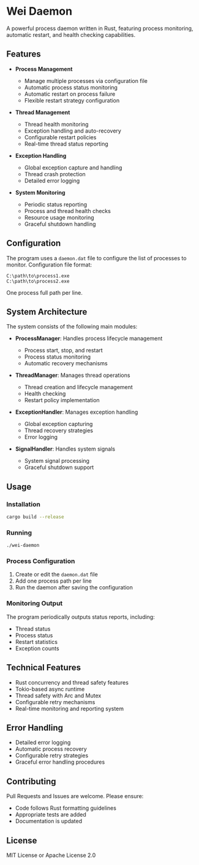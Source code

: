 # Wei Daemon

A powerful process daemon written in Rust, featuring process monitoring, automatic restart, and health checking capabilities.

## Features

- **Process Management**
  - Manage multiple processes via configuration file
  - Automatic process status monitoring
  - Automatic restart on process failure
  - Flexible restart strategy configuration

- **Thread Management**
  - Thread health monitoring
  - Exception handling and auto-recovery
  - Configurable restart policies
  - Real-time thread status reporting

- **Exception Handling**
  - Global exception capture and handling
  - Thread crash protection
  - Detailed error logging

- **System Monitoring**
  - Periodic status reporting
  - Process and thread health checks
  - Resource usage monitoring
  - Graceful shutdown handling

## Configuration

The program uses a `daemon.dat` file to configure the list of processes to monitor. Configuration file format:

```plaintext
C:\path\to\process1.exe
C:\path\to\process2.exe
```

One process full path per line.

## System Architecture

The system consists of the following main modules:

- **ProcessManager**: Handles process lifecycle management
  - Process start, stop, and restart
  - Process status monitoring
  - Automatic recovery mechanisms

- **ThreadManager**: Manages thread operations
  - Thread creation and lifecycle management
  - Health checking
  - Restart policy implementation

- **ExceptionHandler**: Manages exception handling
  - Global exception capturing
  - Thread recovery strategies
  - Error logging

- **SignalHandler**: Handles system signals
  - System signal processing
  - Graceful shutdown support

## Usage

### Installation

```bash
cargo build --release
```

### Running

```bash
./wei-daemon
```

### Process Configuration

1. Create or edit the `daemon.dat` file
2. Add one process path per line
3. Run the daemon after saving the configuration

### Monitoring Output

The program periodically outputs status reports, including:
- Thread status
- Process status
- Restart statistics
- Exception counts

## Technical Features

- Rust concurrency and thread safety features
- Tokio-based async runtime
- Thread safety with Arc and Mutex
- Configurable retry mechanisms
- Real-time monitoring and reporting system

## Error Handling

- Detailed error logging
- Automatic process recovery
- Configurable retry strategies
- Graceful error handling procedures

## Contributing

Pull Requests and Issues are welcome. Please ensure:
- Code follows Rust formatting guidelines
- Appropriate tests are added
- Documentation is updated

## License

MIT License or Apache License 2.0